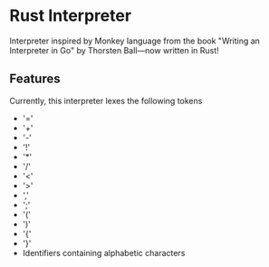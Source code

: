 # Rust Interpreter

Interpreter inspired by Monkey language from the book "Writing an Interpreter in Go" by Thorsten Ball—now written in Rust!

## Features

Currently, this interpreter lexes the following tokens

- '='
- '+'
- '-'
- '!'
- '\*'
- '/'
- '<'
- '>'
- ','
- ';'
- '('
- ')'
- '{'
- '}'
- Identifiers containing alphabetic characters
